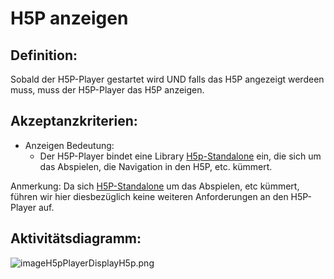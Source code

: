 # H5P anzeigen

## Definition:

Sobald der H5P-Player gestartet wird UND 
falls das H5P angezeigt werdeen muss,
muss der H5P-Player das H5P anzeigen.



## Akzeptanzkriterien:



- Anzeigen Bedeutung:
    - Der H5P-Player bindet eine Library 
  [H5p-Standalone](https://github.com/tunapanda/h5p-standalone) 
  ein, die sich um das Abspielen, die Navigation in den H5P, etc. kümmert.

Anmerkung: Da sich [H5P-Standalone](https://github.com/tunapanda/h5p-standalone)
um das Abspielen, etc kümmert,
führen wir hier diesbezüglich keine weiteren Anforderungen an den H5P-Player auf.

## Aktivitätsdiagramm:

![imageH5pPlayerDisplayH5p.png](imageH5pPlayerDisplayH5p.png)